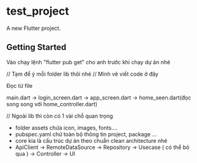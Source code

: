 # test_project

A new Flutter project.

## Getting Started

Vào chạy lệnh "flutter pub get" cho anh trước khi chạy dự án nhé


// Tạm để ý mỗi folder lib thôi nhé
// Mính vẽ viết code ở đây

Đọc từ file

main.dart -> login_screen.dart -> app_screen.dart -> home_seen.dart(đọc song song với home_controller.dart)

// Ngoài lib thì còn có 1 vài chỗ quan trọng

- folder assets chứa icon, images, fonts....
- pubspec.yaml chứ toàn bộ thông tin project, package ...
- core kia là cấu trúc dự án theo chuẩn clean architecture nhé
- ApiClient → RemoteDataSource → Repository → Usecase ( có thể bỏ qua ) → Controller → UI